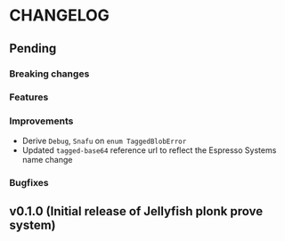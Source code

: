 # CHANGELOG

## Pending

### Breaking changes

### Features

### Improvements

- Derive `Debug`, `Snafu` on `enum TaggedBlobError`
- Updated `tagged-base64` reference url to reflect the Espresso Systems name change

### Bugfixes

## v0.1.0 (Initial release of Jellyfish plonk prove system)
